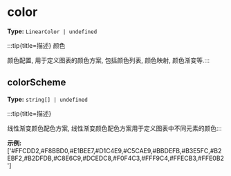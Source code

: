 # color

**Type:** `LinearColor | undefined`

:::tip{title=描述}
颜色



颜色配置, 用于定义图表的颜色方案, 包括颜色列表, 颜色映射, 颜色渐变等.:::


 


## colorScheme

**Type:** `string[] | undefined`

:::tip{title=描述}




线性渐变颜色配色方案, 线性渐变颜色配色方案用于定义图表中不同元素的颜色:::


 

**示例:**
['#FFCDD2,#F8BBD0,#E1BEE7,#D1C4E9,#C5CAE9,#BBDEFB,#B3E5FC,#B2EBF2,#B2DFDB,#C8E6C9,#DCEDC8,#F0F4C3,#FFF9C4,#FFECB3,#FFE0B2']


 

